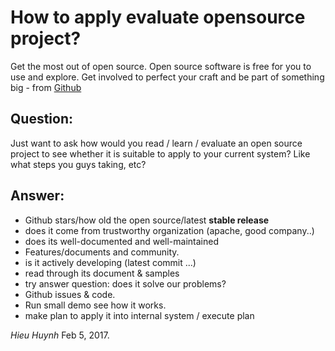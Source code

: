 # How to apply evaluate opensource project? 

Get the most out of open source. Open source software is free for you to use and explore. 
Get involved to perfect your craft and be part of something big - from [Github](https://github.com/explore)

## Question: 

Just want to ask how would you read / learn / evaluate an open source project to see whether it is suitable to apply to your current system? 
Like what steps you guys taking, etc?

## Answer:

+ Github stars/how old the open source/latest **stable release**
+ does it come from trustworthy organization (apache, good company..)
+ does its well-documented and well-maintained
+ Features/documents and community.
+ is it actively developing (latest commit ...)
+ read through its document & samples
+ try answer question: does it solve our problems?
+ Github issues & code.
+ Run small demo see how it works.
+ make plan to apply it into internal system / execute plan

*Hieu Huynh* Feb 5, 2017.